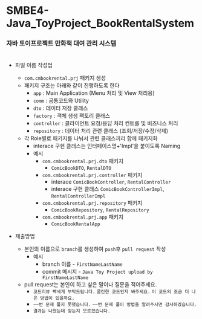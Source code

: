 # SMBE4-Java_ToyProject_BookRentalSystem

### 자바 토이프로젝트 만화책 대여 관리 시스템 <br/><br/>

- 파일 이름 작성법 
    - ````com.cmbookrental.prj```` 패키지 생성
    - 패키지 구조는 아래와 같이 진행하도록 한다
      - ````app```` : Main Application (Menu 처리 및 View 처리용)
      - ````comm```` : 공통코드와 Utility
      - ````dto```` : 데이터 저장 클래스 
      - ````factory```` : 객체 생생 팩토리 클래스
      - ````controller```` : 클라이언트 요청/응답 처리 컨트롤 및 비즈니스 처리
      - ````repository```` :  데이터 처리 관련 클래스 (조회/저장/수정/삭제)
    - 각 Role별로 패키지를 나눠서 관련 클래스끼리 함께 패키지화
      - interace 구현 클래스는 인터페이스명+'Impl'을 붙이도록 Naming
      - 예시
        - ```com.cmbookrental.prj.dto``` 패키지
          - ```ComicBookDTO```, ```RentalDTO```
        - ```com.cmbookrental.prj.controller``` 패키지
          - interace ```ComicBookController```, ```RentalController```
          - interace 구현 클래스 ```ComicBookControllerImpl```, ```RentalControllerImpl```
        - ```com.cmbookrental.prj.repository``` 패키지
          - ```ComicBookRepository```, ```RentalRepository```
        - ```com.cmbookrental.prj.app``` 패키지
          - ```ComicBookRentalApp```
      
          
      
- 제출방법
    - 본인의 이름으로 ````branch````를 생성하여 ````push````후 ````pull request```` 작성
        - 예시
            - branch 이름 - ````FirstNameLastName````
            - commit 메시지 - ````Java Toy Project upload by FirstNameLastName````
    - pull request는 본인이 하고 싶은 말이나 질문을 적어주세요.
        - ````코드리뷰 빡세게 부탁드립니다.```` ````클린한 코드인지 봐주세요.```` ````이 코드의 조금 더 나은 방법이 있을까요.````
        - ````~~번 문제 풀지 못했습니다.```` ````~~번 문제 풀이 방법을 알려주시면 감사하겠습니다.````
        - ````결과는 나왔는데 맞는지 모르겠습니다.````
  
